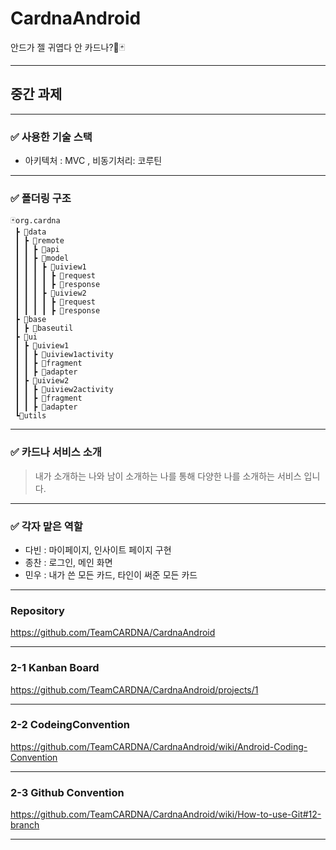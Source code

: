 # CardnaAndroid
안드가 젤 귀엽다 안 카드나?🎴🃏

---
## 중간 과제

---

### ✅ 사용한 기술 스택

- 아키텍처 : MVC , 비동기처리: 코루틴

---

### ✅ 폴더링 구조

```
🃏org.cardna
 ┣ 📂data
 ┃ ┣ 📂remote
 ┃ ┃ ┣ 📂api
 ┃ ┃ ┣ 📂model
 ┃ ┃ ┃ ┣ 📂uiview1
 ┃ ┃ ┃ ┃ ┣ 🎈request
 ┃ ┃ ┃ ┃ ┣ 🎈response
 ┃ ┃ ┃ ┣ 📂uiview2
 ┃ ┃ ┃ ┃ ┣ 🎈request
 ┃ ┃ ┃ ┃ ┣ 🎈response
 ┣ 📂base
 ┃ ┣ 📂baseutil
 ┣ 📂ui 
 ┃ ┣ 📂uiview1
 ┃ ┃ ┣ 🎈uiview1activity
 ┃ ┃ ┣ 🎈fragment
 ┃ ┃ ┣ 🎈adapter
 ┃ ┣ 📂uiview2
 ┃ ┃ ┣ 🎈uiview2activity
 ┃ ┃ ┣ 🎈fragment
 ┃ ┃ ┣ 🎈adapter
 ┗📂utils
 ```

---
### ✅ 카드나 서비스 소개 

> 내가 소개하는 나와 남이 소개하는 나를 통해 다양한 나를 소개하는 서비스 입니다.

---

### ✅ 각자 맡은 역할

- 다빈 : 마이페이지, 인사이트 페이지 구현 
- 종찬 : 로그인, 메인 화면 
- 민우 : 내가 쓴 모든 카드, 타인이 써준 모든 카드

---

### Repository

https://github.com/TeamCARDNA/CardnaAndroid

---

### 2-1 Kanban Board

https://github.com/TeamCARDNA/CardnaAndroid/projects/1

---

### 2-2 CodeingConvention

https://github.com/TeamCARDNA/CardnaAndroid/wiki/Android-Coding-Convention

---

### 2-3 Github Convention

https://github.com/TeamCARDNA/CardnaAndroid/wiki/How-to-use-Git#12-branch

---



